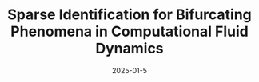---
title: "Sparse Identification for Bifurcating Phenomena in Computational Fluid Dynamics"
collection: publications
permalink: /publication/2025-01-5-Sparse-Identification-for-Bifurcating-Phenomena-in-Computational-Fluid-Dynamics
excerpt: 'arXiv:2502.11194'
paperurl: 'https://arxiv.org/abs/2502.11194'
date: 2025-01-5
item: 20
venue: 'arXiv:2502.11194'
paperurl: 'https://doi.org/10.48550/arXiv.2502.11194'
authors: 'Lorenzo Tomada, Moaad Khamlich, Federico Pichi, Gianluigi Rozza'
pubsource: 'unpublished'
biblio: >
    @unpublished{TomadaSparseIdentificationBifurcating2025,\

    title = {Sparse {{Identification}} for Bifurcating Phenomena in {{Computational Fluid Dynamics}}},\
    
    author = {Tomada, Lorenzo and Khamlich, Moaad and Pichi, Federico and Rozza, Gianluigi},\
    
    year = {2025},\
    
    note = {arXiv:2502.11194},\
    
    eprint = {2502.11194},\
    
    primaryclass = {math},\
    
    publisher = {arXiv},\

    doi = {10.48550/arXiv.2502.11194},\

    archiveprefix = {arXiv}}
---